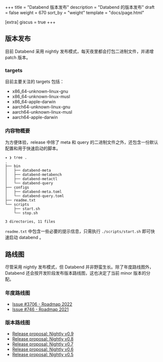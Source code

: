 +++
title = "Databend 版本发布"
description = "Databend 的版本发布"
draft = false
weight = 670
sort_by = "weight"
template = "docs/page.html"

[extra]
giscus = true
+++

## 版本发布

目前 Databend 采用 nightly 发布模式，每天夜里都会打包二进制文件，并递增 patch 版本。

### targets

目前主要关注的 targets 包括：

- x86_64-unknown-linux-gnu
- x86_64-unknown-linux-musl
- x86_64-apple-darwin
- aarch64-unknown-linux-gnu
- aarch64-unknown-linux-musl
- aarch64-apple-darwin

### 内容物概要

为方便体验，release 中除了 meta 和 query 的二进制文件之外，还包含一份默认配置和用于快速启动的脚本。

```
✦ ❯ tree .
.
├── bin
│   ├── databend-meta
│   ├── databend-metabench
│   ├── databend-metactl
│   └── databend-query
├── configs
│   ├── databend-meta.toml
│   └── databend-query.toml
├── readme.txt
└── scripts
    ├── start.sh
    └── stop.sh

3 directories, 11 files
```

`readme.txt` 中包含一些必要的提示信息，只需执行 `./scripts/start.sh` 即可快速启动 databend 。

## 路线图

尽管采用 nightly 发布模式，但 Databend 并非野蛮生长。除了年度路线图外，Databend 还会按开发阶段发布版本路线图，这也决定了当前 minor 版本的分配。

### 年度路线图

- [Issue #3706 - Roadmap 2022](https://github.com/datafuselabs/databend/issues/3706)
- [Issue #746 - Roadmap 2021](https://github.com/datafuselabs/databend/issues/746)

### 版本路线图

- [Release proposal: Nightly v0.9](https://github.com/datafuselabs/databend/issues/7052)
- [Release proposal: Nightly v0.8](https://github.com/datafuselabs/databend/issues/4591)
- [Release proposal: Nightly v0.7](https://github.com/datafuselabs/databend/issues/3428)
- [Release proposal: Nightly v0.6](https://github.com/datafuselabs/databend/issues/2525)
- [Release proposal: Nightly v0.5](https://github.com/datafuselabs/databend/issues/2257)
